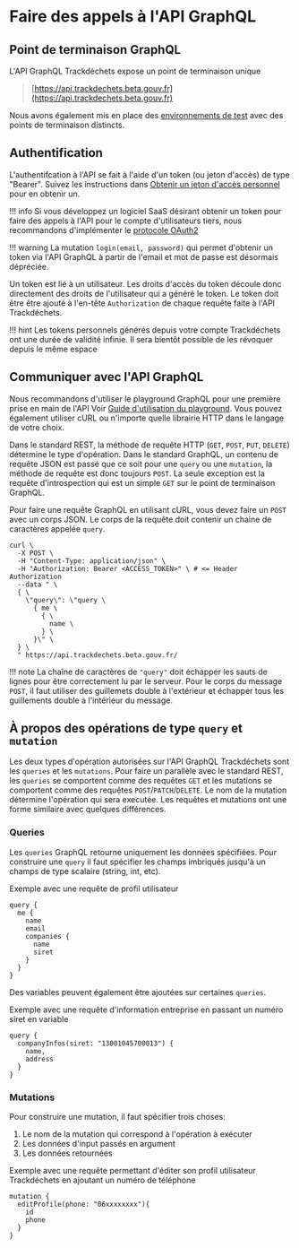 # Faire des appels à l'API GraphQL

## Point de terminaison GraphQL

L'API GraphQL Trackdéchets expose un point de terminaison unique

> [https://api.trackdechets.beta.gouv.fr](https://api.trackdechets.beta.gouv.fr)

Nous avons également mis en place des [environnements de test](environments.md) avec des points de terminaison distincts.


## Authentification

L'authentifcation à l'API se fait à l'aide d'un token (ou jeton d'accès) de type "Bearer". Suivez les instructions dans [Obtenir un jeton d'accès personnel](access_token.md) pour en obtenir un.


!!! info
    Si vous développez un logiciel SaaS désirant obtenir un token pour faire des appels à l'API pour le compte d'utilisateurs tiers, nous recommandons d'implémenter le [protocole OAuth2](oauth2.md)

!!! warning
    La mutation `login(email, password)` qui permet d'obtenir un token via l'API GraphQL à partir de l'email et mot de passe est désormais dépréciée.

 Un token est lié à un utilisateur. Les droits d'accès du token découle donc directement des droits de l'utilisateur qui a généré le token. Le token doit être être ajouté à l'en-tête `Authorization` de chaque requête faite à l'API Trackdéchets.

!!! hint
    Les tokens personnels générés depuis votre compte Trackdéchets ont une durée de validité infinie. Il sera bientôt possible de les révoquer depuis le même espace


## Communiquer avec l'API GraphQL

Nous recommandons d'utiliser le playground GraphQL pour une première prise en main de l'API Voir [Guide d'utilisation du playground](playground.md). Vous pouvez également utiliser cURL ou n'importe quelle librairie HTTP dans le langage de votre choix.

Dans le standard REST, la méthode de requête HTTP (`GET`, `POST`, `PUT`, `DELETE`) détermine le type d'opération. Dans le standard GraphQL, un contenu de requête JSON est passé que ce soit pour une `query` ou une `mutation`, la méthode de requête est donc toujours `POST`. La seule exception est la requête d'introspection qui est un simple `GET` sur le point de terminaison GraphQL.

Pour faire une requête GraphQL en utilisant cURL, vous devez faire un `POST` avec un corps JSON. Le corps de la requête doit contenir un chaine de caractères appelée `query`.


```
curl \
  -X POST \
  -H "Content-Type: application/json" \
  -H "Authorization: Bearer <ACCESS_TOKEN>" \ # <= Header Authorization
  --data " \
  { \
    \"query\": \"query \
      { me \
        { \
          name \
        } \
      }\" \
  } \
  " https://api.trackdechets.beta.gouv.fr/
```

!!! note
    La chaîne de caractères de `"query"` doit échapper les sauts de lignes pour être correctement lu par le serveur. Pour le corps du message `POST`, il faut utiliser des guillemets double à l'extérieur et échapper tous les guillements double à l'intérieur du message.


## À propos des opérations de type `query` et `mutation`

Les deux types d'opération autorisées sur l'API GraphQL Trackdéchets sont les `queries` et les `mutations`. Pour faire un parallèle avec le standard REST, les `queries` se comportent comme des requêtes `GET` et les mutations se comportent comme des requêtes `POST`/`PATCH`/`DELETE`. Le nom de la mutation détermine l'opération qui sera executée. Les requêtes et mutations ont une forme similaire avec quelques différences.


### Queries

Les `queries` GraphQL retourne uniquement les données spécifiées. Pour construire une `query` il faut spécifier les champs imbriqués jusqu'à un champs de type scalaire (string, int, etc).

Exemple avec une requête de profil utilisateur
```
query {
  me {
    name
    email
    companies {
      name
      siret
    }
  }
}
```

Des variables peuvent également être ajoutées sur certaines `queries`.

Exemple avec une requête d'information entreprise en passant un numéro siret en variable

```
query {
  companyInfos(siret: "13001045700013") {
    name,
    address
  }
}
```

### Mutations

Pour construire une mutation, il faut spécifier trois choses:

1. Le nom de la mutation qui correspond à l'opération à exécuter
2. Les données d'input passés en argument
3. Les données retournées

Exemple avec une requête permettant d'éditer son profil utilisateur Trackdéchets en ajoutant un numéro de téléphone

```
mutation {
  editProfile(phone: "06xxxxxxxx"){
    id
    phone
  }
}
```









